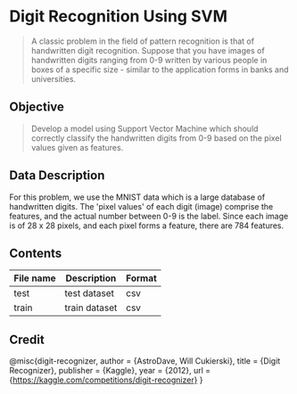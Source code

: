# Digit Recognition Using SVM
> A classic problem in the field of pattern recognition is that of handwritten digit recognition. Suppose that you have images of handwritten digits ranging from 0-9 written by various people in boxes of a specific size - similar to the application forms in banks and universities.


## Objective
> Develop a model using Support Vector Machine which should correctly classify the handwritten digits from 0-9 based on the pixel values given as features.

## Data Description
For this problem, we use the MNIST data which is a large database of handwritten digits. The 'pixel values' of each digit (image) comprise the features, and the actual number between 0-9 is the label. Since each image is of 28 x 28 pixels, and each pixel forms a feature, there are 784 features.

## Contents
| File name | Description | Format |
|-----------|-------------|--------|
| test      | test dataset| csv|
|train    | train dataset| csv    |






## Credit

@misc{digit-recognizer,
    author = {AstroDave, Will Cukierski},
    title = {Digit Recognizer},
    publisher = {Kaggle},
    year = {2012},
    url = {https://kaggle.com/competitions/digit-recognizer}
}